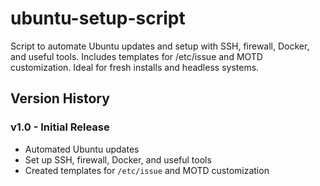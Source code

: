 # ubuntu-setup-script
Script to automate Ubuntu updates and setup with SSH, firewall, Docker, and useful tools. Includes templates for /etc/issue and MOTD customization. Ideal for fresh installs and headless systems.

## Version History

### v1.0 - Initial Release
- Automated Ubuntu updates
- Set up SSH, firewall, Docker, and useful tools
- Created templates for `/etc/issue` and MOTD customization
